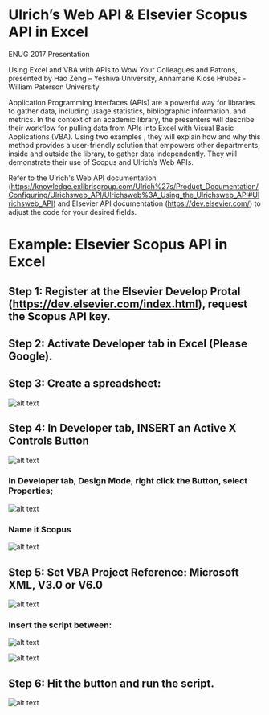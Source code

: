 # Ulrich’s Web API &amp; Elsevier Scopus API in Excel

ENUG 2017 Presentation

Using Excel and VBA with APIs to Wow Your Colleagues and Patrons, presented by Hao Zeng – Yeshiva University, Annamarie Klose Hrubes - William Paterson University

Application Programming Interfaces (APIs) are a powerful way for libraries to gather data, including usage statistics, bibliographic information, and metrics. In the context of an academic library, the presenters will describe their workflow for pulling data from APIs into Excel with Visual Basic Applications (VBA). Using two examples , they will explain how and why this method provides a user-friendly solution that empowers other departments, inside and outside the library, to gather data independently. They will demonstrate their use of Scopus and Ulrich’s Web APIs.

Refer to the Ulrich's Web API documentation (https://knowledge.exlibrisgroup.com/Ulrich%27s/Product_Documentation/Configuring/Ulrichsweb_API/Ulrichsweb%3A_Using_the_Ulrichsweb_API#Ulrichsweb_API) and Elsevier API documentation (https://dev.elsevier.com/) to adjust the code for your desired fields.

# Example: Elsevier Scopus API in Excel

## Step 1: Register at the Elsevier Develop Protal (https://dev.elsevier.com/index.html), request the Scopus API key.

## Step 2: Activate Developer tab in Excel (Please Google).

## Step 3: Create a spreadsheet:

![alt text](https://user-images.githubusercontent.com/12193996/31698201-48e19adc-b38a-11e7-9e28-a4129488a1e1.png)

## Step 4: In Developer tab, INSERT an Active X Controls Button

![alt text](https://user-images.githubusercontent.com/12193996/31698225-5d73581e-b38a-11e7-9e62-8a7045629c0f.png)

### In Developer tab, Design Mode, right click the Button, select Properties;

![alt text](https://user-images.githubusercontent.com/12193996/31698267-97177398-b38a-11e7-9e26-3045b9363b1b.png)

### Name it Scopus

![alt text](https://user-images.githubusercontent.com/12193996/31698299-da4a273c-b38a-11e7-9212-0c90fb998e73.png)

## Step 5: Set VBA Project Reference: Microsoft XML, V3.0 or V6.0
![alt text](https://user-images.githubusercontent.com/12193996/31749780-0d4df612-b44a-11e7-8ed2-04941cda9788.png)

### Insert the script between:

![alt text](https://user-images.githubusercontent.com/12193996/31698325-050dae08-b38b-11e7-8f8f-23d84a2bb113.png)

![alt text](https://user-images.githubusercontent.com/12193996/31698357-28645046-b38b-11e7-992d-a86b81372771.png)

## Step 6: Hit the button and run the script.
![alt text](https://user-images.githubusercontent.com/12193996/31749795-1c1d0480-b44a-11e7-9aee-776bc48bf7ce.png)

